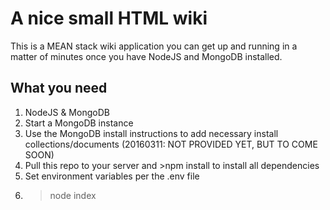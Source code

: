# A nice small HTML wiki

This is a MEAN stack wiki application you can get up and running in a matter of minutes once you have NodeJS and MongoDB installed.

## What you need

1. NodeJS & MongoDB
2. Start a MongoDB instance
3. Use the MongoDB install instructions to add necessary install collections/documents (20160311: NOT PROVIDED YET, BUT TO COME SOON)
4. Pull this repo to your server and >npm install to install all dependencies
5. Set environment variables per the .env file
6. >node index
